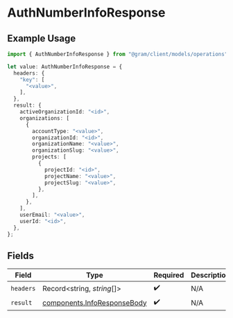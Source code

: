 # AuthNumberInfoResponse

## Example Usage

```typescript
import { AuthNumberInfoResponse } from "@gram/client/models/operations";

let value: AuthNumberInfoResponse = {
  headers: {
    "key": [
      "<value>",
    ],
  },
  result: {
    activeOrganizationId: "<id>",
    organizations: [
      {
        accountType: "<value>",
        organizationId: "<id>",
        organizationName: "<value>",
        organizationSlug: "<value>",
        projects: [
          {
            projectId: "<id>",
            projectName: "<value>",
            projectSlug: "<value>",
          },
        ],
      },
    ],
    userEmail: "<value>",
    userId: "<id>",
  },
};
```

## Fields

| Field                                                                      | Type                                                                       | Required                                                                   | Description                                                                |
| -------------------------------------------------------------------------- | -------------------------------------------------------------------------- | -------------------------------------------------------------------------- | -------------------------------------------------------------------------- |
| `headers`                                                                  | Record<string, *string*[]>                                                 | :heavy_check_mark:                                                         | N/A                                                                        |
| `result`                                                                   | [components.InfoResponseBody](../../models/components/inforesponsebody.md) | :heavy_check_mark:                                                         | N/A                                                                        |